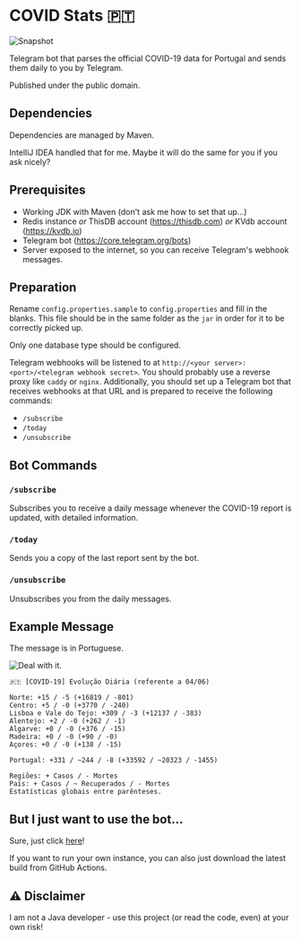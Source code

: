 # COVID Stats 🇵🇹

![Snapshot](https://github.com/edualm/covid-stats-pt/workflows/Snapshot/badge.svg)

Telegram bot that parses the official COVID-19 data for Portugal and sends them daily to you by Telegram.

Published under the public domain.

## Dependencies

Dependencies are managed by Maven.

IntelliJ IDEA handled that for me. Maybe it will do the same for you if you ask nicely?

## Prerequisites

 - Working JDK with Maven (don't ask me how to set that up...)
 - Redis instance _or_ ThisDB account (https://thisdb.com) _or_ KVdb account (https://kvdb.io)
 - Telegram bot (https://core.telegram.org/bots)
 - Server exposed to the internet, so you can receive Telegram's webhook messages.

## Preparation

Rename `config.properties.sample` to `config.properties` and fill in the blanks. This file should be in the same folder as the `jar` in order for it to be correctly picked up.

Only one database type should be configured.

Telegram webhooks will be listened to at `http://<your server>:<port>/<telegram webhook secret>`. You should probably use a reverse proxy like `caddy` or `nginx`. Additionally, you should set up a Telegram bot that receives webhooks at that URL and is prepared to receive the following commands:

 - `/subscribe`
 - `/today`
 - `/unsubscribe`

## Bot Commands

### `/subscribe`

Subscribes you to receive a daily message whenever the COVID-19 report is updated, with detailed information.

### `/today`

Sends you a copy of the last report sent by the bot.

### `/unsubscribe`

Unsubscribes you from the daily messages.

## Example Message

The message is in Portuguese.

![Deal with it.](https://i.pinimg.com/564x/a1/96/16/a1961629de94ef8fe2cee1c50015ee5e.jpg)

```
🇵🇹 [COVID-19] Evolução Diária (referente a 04/06)

Norte: +15 / -5 (+16819 / -801)
Centro: +5 / -0 (+3770 / -240)
Lisboa e Vale do Tejo: +309 / -3 (+12137 / -383)
Alentejo: +2 / -0 (+262 / -1)
Algarve: +0 / -0 (+376 / -15)
Madeira: +0 / -0 (+90 / -0)
Açores: +0 / -0 (+138 / -15)

Portugal: +331 / ~244 / -8 (+33592 / ~20323 / -1455)

Regiões: + Casos / - Mortes
País: + Casos / ~ Recuperados / - Mortes
Estatísticas globais entre parênteses.
```

## But I just want to use the bot...

Sure, just click [here](https://t.me/Covid19PortugalStatsBot)!

If you want to run your own instance, you can also just download the latest build from GitHub Actions.

## ⚠️ Disclaimer

I am not a Java developer - use this project (or read the code, even) at your own risk!
